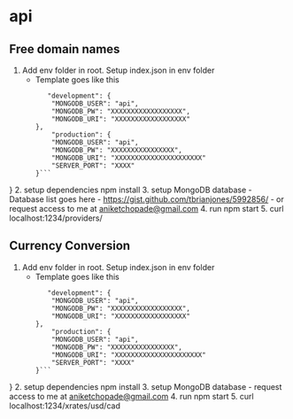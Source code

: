 # api
## Free domain names
1. Add env folder in root. Setup index.json in env folder
    - Template goes like this 
        ```{
           "development": {
            "MONGODB_USER": "api",
            "MONGODB_PW": "XXXXXXXXXXXXXXXXXX",
            "MONGODB_URI": "XXXXXXXXXXXXXXXXXX"            
        }, 
            "production": {      
            "MONGODB_USER": "api",
            "MONGODB_PW": "XXXXXXXXXXXXXXXX",
            "MONGODB_URI": "XXXXXXXXXXXXXXXXXXXXXX"
            "SERVER_PORT": "XXXX"
        }```
}
2. setup dependencies npm install
3. setup MongoDB database 
    - Database list goes here - https://gist.github.com/tbrianjones/5992856/
    - or request access to me at aniketchopade@gmail.com
4. run npm start
5. curl localhost:1234/providers/<domain-name>

## Currency Conversion
1. Add env folder in root. Setup index.json in env folder
    - Template goes like this 
        ```{
           "development": {
            "MONGODB_USER": "api",
            "MONGODB_PW": "XXXXXXXXXXXXXXXXXX",
            "MONGODB_URI": "XXXXXXXXXXXXXXXXXX"            
        }, 
            "production": {      
            "MONGODB_USER": "api",
            "MONGODB_PW": "XXXXXXXXXXXXXXXX",
            "MONGODB_URI": "XXXXXXXXXXXXXXXXXXXXXX"
            "SERVER_PORT": "XXXX"
        }```
}
2. setup dependencies npm install
3. setup MongoDB database 
    - request access to me at aniketchopade@gmail.com
4. run npm start
5. curl localhost:1234/xrates/usd/cad